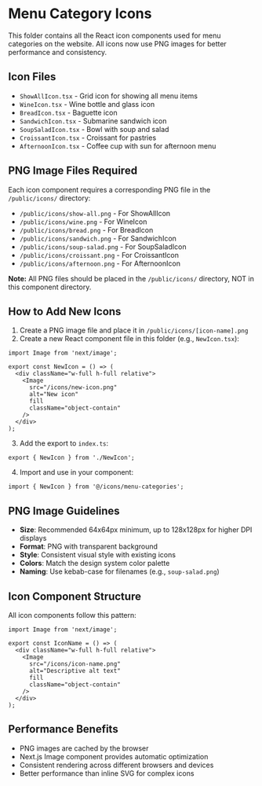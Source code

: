 # Menu Category Icons

This folder contains all the React icon components used for menu categories on the website. All icons now use PNG images for better performance and consistency.

## Icon Files

- `ShowAllIcon.tsx` - Grid icon for showing all menu items
- `WineIcon.tsx` - Wine bottle and glass icon
- `BreadIcon.tsx` - Baguette icon
- `SandwichIcon.tsx` - Submarine sandwich icon
- `SoupSaladIcon.tsx` - Bowl with soup and salad
- `CroissantIcon.tsx` - Croissant for pastries
- `AfternoonIcon.tsx` - Coffee cup with sun for afternoon menu

## PNG Image Files Required

Each icon component requires a corresponding PNG file in the `/public/icons/` directory:

- `/public/icons/show-all.png` - For ShowAllIcon
- `/public/icons/wine.png` - For WineIcon
- `/public/icons/bread.png` - For BreadIcon
- `/public/icons/sandwich.png` - For SandwichIcon
- `/public/icons/soup-salad.png` - For SoupSaladIcon
- `/public/icons/croissant.png` - For CroissantIcon
- `/public/icons/afternoon.png` - For AfternoonIcon

**Note:** All PNG files should be placed in the `/public/icons/` directory, NOT in this component directory.

## How to Add New Icons

1. Create a PNG image file and place it in `/public/icons/[icon-name].png`
2. Create a new React component file in this folder (e.g., `NewIcon.tsx`):

```tsx
import Image from 'next/image';

export const NewIcon = () => (
  <div className="w-full h-full relative">
    <Image
      src="/icons/new-icon.png"
      alt="New icon"
      fill
      className="object-contain"
    />
  </div>
);
```

3. Add the export to `index.ts`:
```tsx
export { NewIcon } from './NewIcon';
```

4. Import and use in your component:
```tsx
import { NewIcon } from '@/icons/menu-categories';
```

## PNG Image Guidelines

- **Size**: Recommended 64x64px minimum, up to 128x128px for higher DPI displays
- **Format**: PNG with transparent background
- **Style**: Consistent visual style with existing icons
- **Colors**: Match the design system color palette
- **Naming**: Use kebab-case for filenames (e.g., `soup-salad.png`)

## Icon Component Structure

All icon components follow this pattern:

```tsx
import Image from 'next/image';

export const IconName = () => (
  <div className="w-full h-full relative">
    <Image
      src="/icons/icon-name.png"
      alt="Descriptive alt text"
      fill
      className="object-contain"
    />
  </div>
);
```

## Performance Benefits

- PNG images are cached by the browser
- Next.js Image component provides automatic optimization
- Consistent rendering across different browsers and devices
- Better performance than inline SVG for complex icons